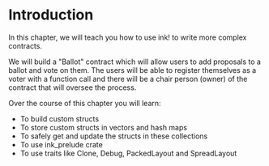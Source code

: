Introduction
===

In this chapter, we will teach you how to use ink! to write more complex contracts.

We will build a "Ballot" contract which will allow users to add proposals to a ballot and vote on them. The users will be able to register themselves as a voter with a function call and there will be a chair person (owner) of the contract that will oversee the process.

Over the course of this chapter you will learn:

- To build custom structs
- To store custom structs in vectors and hash maps
- To safely get and update the structs in these collections
- To use ink_prelude crate
- To use traits like Clone, Debug, PackedLayout and SpreadLayout